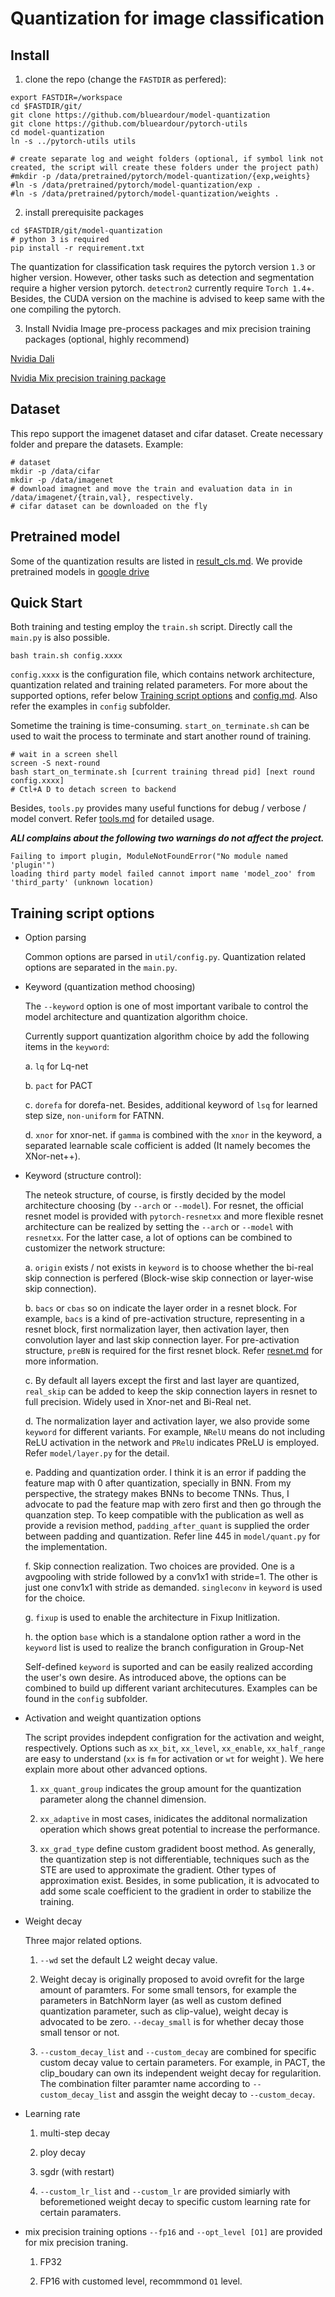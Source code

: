 # Quantization for image classification

## Install

1. clone the repo (change the `FASTDIR` as perfered):
```
export FASTDIR=/workspace
cd $FASTDIR/git/
git clone https://github.com/blueardour/model-quantization
git clone https://github.com/blueardour/pytorch-utils
cd model-quantization
ln -s ../pytorch-utils utils

# create separate log and weight folders (optional, if symbol link not created, the script will create these folders under the project path)
#mkdir -p /data/pretrained/pytorch/model-quantization/{exp,weights}
#ln -s /data/pretrained/pytorch/model-quantization/exp .
#ln -s /data/pretrained/pytorch/model-quantization/weights .
```

2. install prerequisite packages
```
cd $FASTDIR/git/model-quantization
# python 3 is required
pip install -r requirement.txt
```
The quantization for classification task requires the pytorch version `1.3` or higher version. However, other tasks such as detection and segmentation require a higher version pytorch. `detectron2` currently require `Torch 1.4`+. Besides, the CUDA version on the machine is advised to keep same with the one compiling the pytorch.

3. Install Nvidia Image pre-process packages and mix precision training packages (optional, highly recommend)

[Nvidia Dali](https://github.com/NVIDIA/DALI) 

[Nvidia Mix precision training package](https://github.com/NVIDIA/apex)

## Dataset

This repo support the imagenet dataset and cifar dataset. 
Create necessary folder and prepare the datasets. Example:

```
# dataset
mkdir -p /data/cifar
mkdir -p /data/imagenet
# download imagnet and move the train and evaluation data in in /data/imagenet/{train,val}, respectively.
# cifar dataset can be downloaded on the fly
```

## Pretrained model

Some of the quantization results are listed in [result_cls.md](./result_cls.md). We provide pretrained models in [google drive](https://drive.google.com/drive/folders/1vwxth9UB8AMbYP7cJxaWE9S0z9fueZ5J?usp=sharing)

## Quick Start

Both training and testing employ the `train.sh` script. Directly call the `main.py` is also possible.

```
bash train.sh config.xxxx
```

`config.xxxx` is the configuration file, which contains network architecture, quantization related and training related parameters. For more about the supported options, refer below [Training script options](./classification.md#Training-script-options) and [config.md](./config.md). Also refer the examples in `config` subfolder.

Sometime the training is time-consuming. `start_on_terminate.sh` can be used to wait the process to terminate and start another round of training.

```
# wait in a screen shell
screen -S next-round
bash start_on_terminate.sh [current training thread pid] [next round config.xxxx]
# Ctl+A D to detach screen to backend
```

Besides, `tools.py` provides many useful functions for debug / verbose / model convert. Refer [tools.md](./tools.md) for detailed usage.

***ALl complains about the following two warnings do not affect the project.***
```
Failing to import plugin, ModuleNotFoundError("No module named 'plugin'")
loading third party model failed cannot import name 'model_zoo' from 'third_party' (unknown location)
```


## Training script options

- Option parsing

  Common options are parsed in `util/config.py`. Quantization related options are separated in the `main.py`.

- Keyword (quantization method choosing)

  The `--keyword` option is one of most important varibale to control the model architecture and quantization algorithm choice.

  Currently support quantization algorithm choice by add the following items in the `keyword`:

  a. `lq` for Lq-net
  
  b. `pact` for PACT
  
  c. `dorefa` for dorefa-net. Besides, additional keyword of `lsq` for learned step size, `non-uniform` for FATNN.
  
  d. `xnor` for xnor-net. if `gamma` is combined with the `xnor` in the keyword, a separated learnable scale cofficient is added (It namely becomes the XNor-net++).

- Keyword (structure control):

  The neteok structure, of course, is firstly decided by the model architecture choosing (by `--arch` or `--model`). For resnet, the official resnet model is provided with `pytorch-resnetxx` and more flexible resnet architecture can be realized by setting the `--arch` or `--model` with `resnetxx`. For the latter case, a lot of options can be combined to customizer the network structure:

  a. `origin` exists / not exists in `keyword` is to choose whether the bi-real skip connection is perfered (Block-wise skip connection or layer-wise skip connection).
  
  b. `bacs` or `cbas` so on indicate the layer order in a resnet block. For example, `bacs` is a kind of pre-activation structure, representing in a resnet block, first normalization layer, then activation layer, then convolution layer and last skip connection layer. For pre-activation structure, `preBN` is required for the first resnet block.  Refer [resnet.md](./resnet.md) for more information.
  
  c. By default all layers except the first and last layer are quantized, `real_skip` can be added to keep the skip connection layers in resnet to full precision. Widely used in Xnor-net and Bi-Real net.
  
  d. The normalization layer and activation layer, we also provide some `keyword` for different variants. For example, `NRelU` means do not including ReLU activation in the network and `PRelU` indicates PReLU is employed. Refer `model/layer.py` for the detail. 
  
  e. Padding and quantization order. I think it is an error if padding the feature map with 0 after quantization, specially in BNN. From my perspective, the strategy makes BNNs to become TNNs. Thus, I advocate to pad the feature map with zero first and then go through the quanzation step. To keep compatible with the publication as well as provide a revision method, `padding_after_quant` is supplied the order between padding and quantization. Refer line 445 in `model/quant.py` for the implementation.
  
  f. Skip connection realization. Two choices are provided. One is a avgpooling with stride followed by a conv1x1 with stride=1. The other is just one conv1x1 with stride as demanded. `singleconv` in `keyword` is used for the choice.
  
  g. `fixup` is used to enable the architecture in Fixup Initlization. 
  
  h. the option `base` which is a standalone option rather a word in the `keyword` list is used to realize the branch configuration in Group-Net
  
  Self-defined `keyword` is suported and can be easily realized according the user's own desire. As introduced above, the options can be combined to build up different variant architecutures. Examples can be found in the `config` subfolder.

- Activation and weight quantization options

  The script provides indepdent configration for the activation and weight, respectively. Options such as `xx_bit`, `xx_level`, `xx_enable`, `xx_half_range` are easy to understand (`xx` is `fm` for activation or `wt` for weight ). We here explain more about other advanced options. 
  
  1. `xx_quant_group` indicates the group amount for the quantization parameter along the channel dimension.
  
  2. `xx_adaptive` in most cases, inidicates the additonal normalization operation which shows great potential to increase the performance.
  
  3. `xx_grad_type` define custom gradident boost method. As generally, the quantization step is not differentiable, techniques such as the STE are used to approximate the gradient. Other types of approximation exist. Besides, in some publication, it is advocated to add some scale coefficient to the gradient in order to stabilize the training.

- Weight decay

  Three major related options.

  1. `--wd` set the default L2 weight decay value.
  
  2. Weight decay is originally proposed to avoid ovrefit for the large amount of paramters. For some small tensors, for example the parameters in BatchNorm layer (as well as custom defined quantization parameter, such as clip-value), weight decay is advocated to be zero. `--decay_small` is for whether decay those small tensor or not.
  
  3. `--custom_decay_list` and `--custom_decay` are combined for specific custom decay value to certain parameters. For example, in PACT, the clip_boudary can own its independent weight decay for regularition. The combination filter paramter name according to `--custom_decay_list` and assgin the weight decay to `--custom_decay`.


- Learning rate

  1. multi-step decay
  
  2. ploy decay
  
  3. sgdr (with restart)
  
  4. `--custom_lr_list` and `--custom_lr` are provided simiarly with beforemetioned weight decay to specific custom learning rate for certain paramaters.

- mix precision training
  options `--fp16` and `--opt_level [O1]` are provided for mix precision traning.

  1. FP32
  
  2. FP16 with customed level, recommmond `O1` level.
